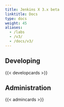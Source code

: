 ```yaml
---
title: Jenkins X 3.x beta
linktitle: Docs
type: docs
weight: 45
aliases:
  - /labs
  - /v3/
  - /docs/v3/
---
```



## Developing

{{< developcards >}}


## Administration

{{< admincards >}}


